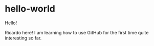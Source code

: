 # hello-world

Hello!

Ricardo here! I am learning how to use GitHub for the first time quite interesting so far.
